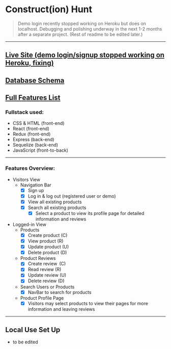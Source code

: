 # Construct(ion) Hunt
>Demo login recently stopped working on Heroku but does on localhost. Debugging and polishing underway in the next 1-2 months after a separate project. (Rest of readme to be edited later.)
---
## [Live Site (demo login/signup stopped working on Heroku, fixing)](https://constructhunt.herokuapp.com/) 

## [Database Schema](https://github.com/ad-sw/ConstructHunt/wiki/Database-Schema)

## [Full Features List](https://github.com/ad-sw/ConstructHunt/wiki/MVP-Features-List)

### Fullstack used:
* CSS & HTML (front-end)
* React (front-end)
* Redux (front-end)
* Express (back-end)
* Sequelize (back-end)
* JavaScript (front-to-back)
---

### Features Overview:
* Visitors View
  + Navigation Bar
    - [X] Sign up
    - [X] Log in & log out (registered user or demo)
    - [X] View all existing products
    - [X] Search all existing products
      - [X] Select a product to view its profile page for detailed information and reviews

* Logged-in View
  + Products
    - [X] Create product (C)
    - [X] View product (R)
    - [X] Update product (U)
    - [X] Delete product (D)
  + Product Reviews
    - [X] Create review  (C)
    - [X] Read review (R)
    - [X] Update review    (U)
    - [X] Delete review  (D)
  + Search Users or Products
    - [X] NavBar to search for products
  + Product Profile Page
    - [X] Visitors may select products to view their pages for more information and leaving reviews

---
## Local Use Set Up
  * to be edited
